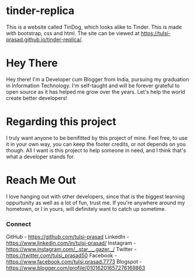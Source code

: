 # tinder-replica
 This is a website called TinDog, which looks alike to Tinder. 
 This is made with bootstrap, css and html. 
 The site can be viewed at https://tulsi-prasad.github.io/tinder-replica/.

# Hey There
Hey there! I'm a Developer cum Blogger from India, pursuing my graduation in Information Technology. I'm 
self-taught and will be forever grateful to open source as it has helped me grow over the years. Let's help the
world create better developers!

# Regarding this project
I truly want anyone to be benifitted by this project of mine. Feel free, to use it in your own way, you can keep the footer credits, or not depends on you though. All I want is this project to help someone in need, and I think that's what a developer stands for.

# Reach Me Out
I love hanging out with other developers, since that is the biggest learning oppurtunity as well as a lot of fun, trust me.
If you're anywhere around my hometown, or I in yours, will definitely want to catch up sometime. 

### Connect

GitHub - https://github.com/tulsi-prasad
LinkedIn - https://www.linkedin.com/in/tulsi-prasad/
Instagram - https://www.instagram.com/_.star_._.gazer._/
Twitter - https://twitter.com/tulsi_prasad50
Facebook - https://www.facebook.com/tulsi.prasad.7773
Blogspot - https://www.blogger.com/profile/01016201657276169863
